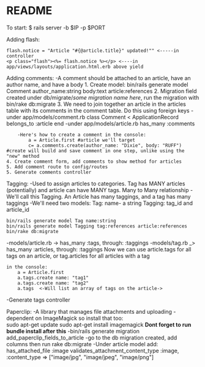 # README

To start:  $ rails server -b $IP -p $PORT

Adding flash:

    flash.notice = "Article "#{@article.title}" updated!"" <-----in controller
    <p class="flash"><%= flash.notice %></p> <----in app/views/layouts/application.html.erb above yield
    
    
Adding comments:
    -A comment should be attached to an article, have an author name, and have a body
    1. Create model: bin/rails generate model Comment author_name:string body:text article:references
    2. Migration field created under db/migrate/_some migration name here_, run the migration with bin/rake db:migrate
    3. We need to join together an article in the articles table with its comments in the comment table. Do this using foreign keys
        -under app/models/comment.rb
            class Comment < ApplicationRecord
                belongs_to :article
            end
        -under app/models/article.rb
                has_many :comments
        
        -Here's how to create a comment in the console:
            a = Article.first #article we'll target
            c= a.comments.create(author_name: "Dixie", body: "RUFF") #create will build and save comment in one step, unlike using the "new" method
    4. Create comment form, add comments to show method for articles
    5. Add comment route to config/routes
    5. Generate comments controller
    
Tagging:
-Used to assign articles to categories. Tag has MANY articles (potentially) and article can have MANY tags. Many to Many relationship
-We'll call this Tagging. An Article has many taggings, and a tag has many taggings
-We'll need two models:
    Tag: name- a string
    Tagging: tag_id and article_id
    
    bin/rails generate model Tag name:string
    bin/rails generate model Tagging tag:references article:references
    bin/rake db:migrate
-models/article.rb      -> has_many :tags, through: :taggings
-models/tag.rb          _> has_many :articles, through:  :taggings
    Now we can use article.tags for all tags on an article, or tag.articles for all articles with a tag
    
    in the console:
        a = Article.first
        a.tags.create name: "tag1"
        a.tags.create name: "tag2"
        a.tags  <-Will list an array of tags on the article->
-Generate tags controller

Paperclip:
-A library that manages file attachments and uploading
-dependent on ImageMagick so install that too:  
        sudo apt-get update 
        sudo apt-get install imagemagick
        **Dont forget to run bundle install after this**
-bin/rails generate migration add_paperclip_fields_to_article
-go to the db migration created, add columns then run rake db:migrate
-Under article model add: has_attached_file :image
validates_attachment_content_type :image, :content_type => ["image/jpg", "image/jpeg", "image/png"]
